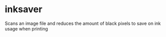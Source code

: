 # inksaver
Scans an image file and reduces the amount of black pixels to save on ink usage when printing
